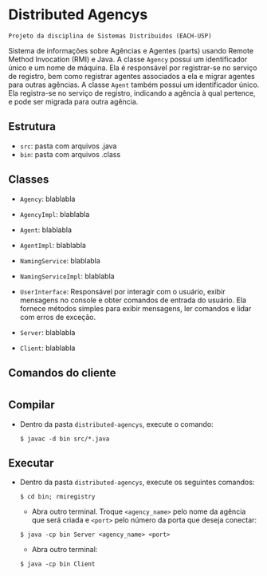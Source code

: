 # Distributed Agencys

    Projeto da disciplina de Sistemas Distribuidos (EACH-USP)

Sistema de informações sobre Agências e Agentes (parts) usando Remote Method Invocation (RMI) e Java.
A classe `Agency` possui um identificador único e um nome de máquina. Ela é responsável por registrar-se no serviço de registro, bem como registrar agentes associados a ela e migrar agentes para outras agências.
A classe `Agent` também possui um identificador único. Ela registra-se no serviço de registro, indicando a agência à qual pertence, e pode ser migrada para outra agência.

## Estrutura

- `src`: pasta com arquivos .java
- `bin`: pasta com arquivos .class

## Classes
- `Agency`:
  blablabla

- `AgencyImpl`:
  blablabla

- `Agent`:
  blablabla

- `AgentImpl`:
  blablabla

- `NamingService`:
  blablabla

- `NamingServiceImpl`:
  blablabla

- `UserInterface`:
  Responsável por interagir com o usuário, exibir mensagens no console e obter comandos de entrada do usuário. Ela fornece métodos simples para exibir mensagens, ler comandos e lidar com erros de exceção.

- `Server`:
  blablabla

- `Client`:
  blablabla

## Comandos do cliente



#
## Compilar
- Dentro da pasta `distributed-agencys`, execute o comando:
  ~~~ 
  $ javac -d bin src/*.java
  ~~~
## Executar
- Dentro da pasta `distributed-agencys`, execute os seguintes comandos:
  ~~~ 
  $ cd bin; rmiregistry
  ~~~
  - Abra outro terminal. Troque `<agency_name>` pelo nome da agência que será criada e `<port>` pelo número da porta que deseja conectar:
  ~~~
  $ java -cp bin Server <agency_name> <port>
  ~~~
  - Abra outro terminal:
  ~~~
  $ java -cp bin Client
  ~~~